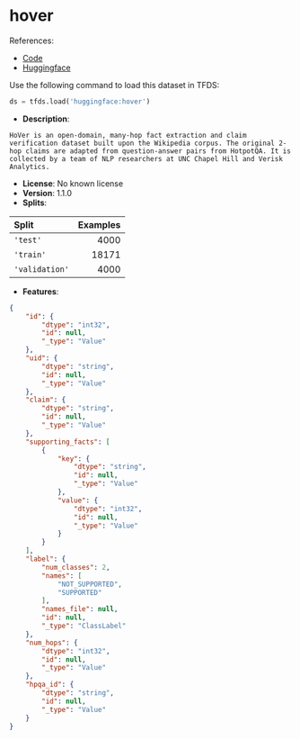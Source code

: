# hover

References:

*   [Code](https://github.com/huggingface/datasets/blob/master/datasets/hover)
*   [Huggingface](https://huggingface.co/datasets/hover)



Use the following command to load this dataset in TFDS:

```python
ds = tfds.load('huggingface:hover')
```

*   **Description**:

```
HoVer is an open-domain, many-hop fact extraction and claim verification dataset built upon the Wikipedia corpus. The original 2-hop claims are adapted from question-answer pairs from HotpotQA. It is collected by a team of NLP researchers at UNC Chapel Hill and Verisk Analytics.
```

*   **License**: No known license
*   **Version**: 1.1.0
*   **Splits**:

Split  | Examples
:----- | -------:
`'test'` | 4000
`'train'` | 18171
`'validation'` | 4000

*   **Features**:

```json
{
    "id": {
        "dtype": "int32",
        "id": null,
        "_type": "Value"
    },
    "uid": {
        "dtype": "string",
        "id": null,
        "_type": "Value"
    },
    "claim": {
        "dtype": "string",
        "id": null,
        "_type": "Value"
    },
    "supporting_facts": [
        {
            "key": {
                "dtype": "string",
                "id": null,
                "_type": "Value"
            },
            "value": {
                "dtype": "int32",
                "id": null,
                "_type": "Value"
            }
        }
    ],
    "label": {
        "num_classes": 2,
        "names": [
            "NOT_SUPPORTED",
            "SUPPORTED"
        ],
        "names_file": null,
        "id": null,
        "_type": "ClassLabel"
    },
    "num_hops": {
        "dtype": "int32",
        "id": null,
        "_type": "Value"
    },
    "hpqa_id": {
        "dtype": "string",
        "id": null,
        "_type": "Value"
    }
}
```


